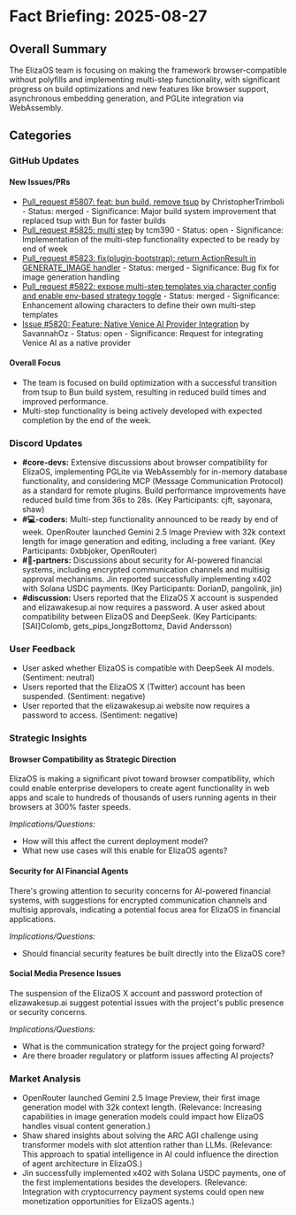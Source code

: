 # Fact Briefing: 2025-08-27

## Overall Summary
The ElizaOS team is focusing on making the framework browser-compatible without polyfills and implementing multi-step functionality, with significant progress on build optimizations and new features like browser support, asynchronous embedding generation, and PGLite integration via WebAssembly.

## Categories

### GitHub Updates

#### New Issues/PRs
- [Pull_request #5807: feat: bun build, remove tsup](https://github.com/elizaOS/eliza/pull/5807) by ChristopherTrimboli - Status: merged - Significance: Major build system improvement that replaced tsup with Bun for faster builds
- [Pull_request #5825: multi step](https://github.com/elizaOS/eliza/pull/5825) by tcm390 - Status: open - Significance: Implementation of the multi-step functionality expected to be ready by end of week
- [Pull_request #5823: fix(plugin-bootstrap): return ActionResult in GENERATE_IMAGE handler](https://github.com/elizaOS/eliza/pull/5823) - Status: merged - Significance: Bug fix for image generation handling
- [Pull_request #5822: expose multi-step templates via character config and enable env-based strategy toggle](https://github.com/elizaOS/eliza/pull/5822) - Status: merged - Significance: Enhancement allowing characters to define their own multi-step templates
- [Issue #5820: Feature: Native Venice AI Provider Integration](https://github.com/elizaOS/eliza/issues/5820) by SavannahOz - Status: open - Significance: Request for integrating Venice AI as a native provider

#### Overall Focus
- The team is focused on build optimization with a successful transition from tsup to Bun build system, resulting in reduced build times and improved performance.
- Multi-step functionality is being actively developed with expected completion by the end of the week.

### Discord Updates
- **#core-devs:** Extensive discussions about browser compatibility for ElizaOS, implementing PGLite via WebAssembly for in-memory database functionality, and considering MCP (Message Communication Protocol) as a standard for remote plugins. Build performance improvements have reduced build time from 36s to 28s. (Key Participants: cjft, sayonara, shaw)
- **#💻-coders:** Multi-step functionality announced to be ready by end of week. OpenRouter launched Gemini 2.5 Image Preview with 32k context length for image generation and editing, including a free variant. (Key Participants: 0xbbjoker, OpenRouter)
- **#🥇-partners:** Discussions about security for AI-powered financial systems, including encrypted communication channels and multisig approval mechanisms. Jin reported successfully implementing x402 with Solana USDC payments. (Key Participants: DorianD, pangolink, jin)
- **#discussion:** Users reported that the ElizaOS X account is suspended and elizawakesup.ai now requires a password. A user asked about compatibility between ElizaOS and DeepSeek. (Key Participants: [SAI]Colomb, gets_pips_longzBottomz, David Andersson)

### User Feedback
- User asked whether ElizaOS is compatible with DeepSeek AI models. (Sentiment: neutral)
- Users reported that the ElizaOS X (Twitter) account has been suspended. (Sentiment: negative)
- User reported that the elizawakesup.ai website now requires a password to access. (Sentiment: negative)

### Strategic Insights

#### Browser Compatibility as Strategic Direction
ElizaOS is making a significant pivot toward browser compatibility, which could enable enterprise developers to create agent functionality in web apps and scale to hundreds of thousands of users running agents in their browsers at 300% faster speeds.

*Implications/Questions:*
  - How will this affect the current deployment model?
  - What new use cases will this enable for ElizaOS agents?

#### Security for AI Financial Agents
There's growing attention to security concerns for AI-powered financial systems, with suggestions for encrypted communication channels and multisig approvals, indicating a potential focus area for ElizaOS in financial applications.

*Implications/Questions:*
  - Should financial security features be built directly into the ElizaOS core?

#### Social Media Presence Issues
The suspension of the ElizaOS X account and password protection of elizawakesup.ai suggest potential issues with the project's public presence or security concerns.

*Implications/Questions:*
  - What is the communication strategy for the project going forward?
  - Are there broader regulatory or platform issues affecting AI projects?

### Market Analysis
- OpenRouter launched Gemini 2.5 Image Preview, their first image generation model with 32k context length. (Relevance: Increasing capabilities in image generation models could impact how ElizaOS handles visual content generation.)
- Shaw shared insights about solving the ARC AGI challenge using transformer models with slot attention rather than LLMs. (Relevance: This approach to spatial intelligence in AI could influence the direction of agent architecture in ElizaOS.)
- Jin successfully implemented x402 with Solana USDC payments, one of the first implementations besides the developers. (Relevance: Integration with cryptocurrency payment systems could open new monetization opportunities for ElizaOS agents.)